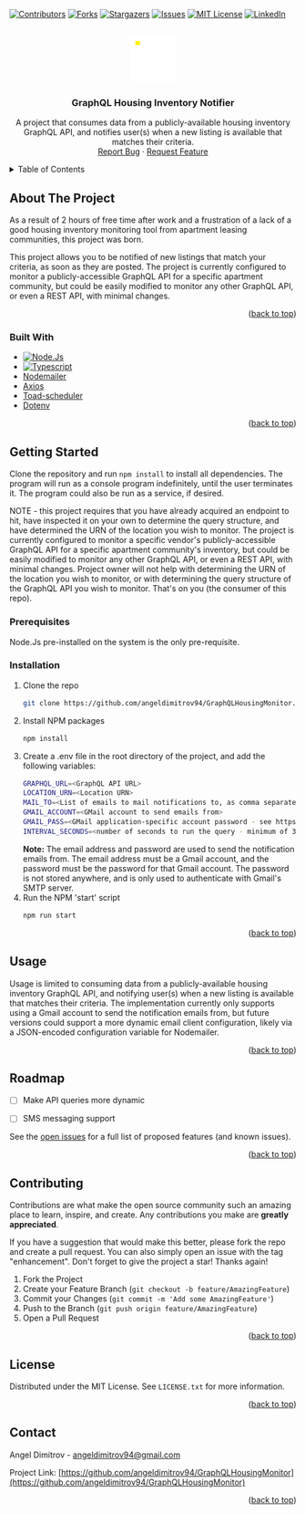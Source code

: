 <!-- Improved compatibility of back to top link: See: https://github.com/othneildrew/Best-README-Template/pull/73 -->
<a name="readme-top"></a>
<!--
*** Thanks for checking out the Best-README-Template. If you have a suggestion
*** that would make this better, please fork the repo and create a pull request
*** or simply open an issue with the tag "enhancement".
*** Don't forget to give the project a star!
*** Thanks again! Now go create something AMAZING! :D
-->



<!-- PROJECT SHIELDS -->
<!--
*** I'm using markdown "reference style" links for readability.
*** Reference links are enclosed in brackets [ ] instead of parentheses ( ).
*** See the bottom of this document for the declaration of the reference variables
*** for contributors-url, forks-url, etc. This is an optional, concise syntax you may use.
*** https://www.markdownguide.org/basic-syntax/#reference-style-links
-->
[![Contributors][contributors-shield]][contributors-url]
[![Forks][forks-shield]][forks-url]
[![Stargazers][stars-shield]][stars-url]
[![Issues][issues-shield]][issues-url]
[![MIT License][license-shield]][license-url]
[![LinkedIn][linkedin-shield]][linkedin-url]



<!-- PROJECT LOGO -->
<br />
<div align="center">
  <a href="https://github.com/angeldimitrov94/GraphQLHousingMonitor">
    <img src="images/apartment.png" alt="Logo" width="80" height="80">
  </a>

<h3 align="center">GraphQL Housing Inventory Notifier</h3>

  <p align="center">
    A project that consumes data from a publicly-available housing inventory GraphQL API, and notifies user(s) when a new listing is available that matches their criteria.
    <br />
    <a href="https://github.com/angeldimitrov94/GraphQLHousingMonitor/issues">Report Bug</a>
    ·
    <a href="https://github.com/angeldimitrov94/GraphQLHousingMonitor/issues">Request Feature</a>
  </p>
</div>



<!-- TABLE OF CONTENTS -->
<details>
  <summary>Table of Contents</summary>
  <ol>
    <li>
      <a href="#about-the-project">About The Project</a>
      <ul>
        <li><a href="#built-with">Built With</a></li>
      </ul>
    </li>
    <li>
      <a href="#getting-started">Getting Started</a>
      <ul>
        <li><a href="#prerequisites">Prerequisites</a></li>
        <li><a href="#installation">Installation</a></li>
      </ul>
    </li>
    <li><a href="#usage">Usage</a></li>
    <li><a href="#roadmap">Roadmap</a></li>
    <li><a href="#contributing">Contributing</a></li>
    <li><a href="#license">License</a></li>
    <li><a href="#contact">Contact</a></li>
  </ol>
</details>



<!-- ABOUT THE PROJECT -->
## About The Project

As a result of 2 hours of free time after work and a frustration of a lack of a good housing inventory monitoring tool from apartment leasing communities, this project was born. 

This project allows you to be notified of new listings that match your criteria, as soon as they are posted. The project is currently configured to monitor a publicly-accessible GraphQL API for a specific apartment community, but could be easily modified to monitor any other GraphQL API, or even a REST API, with minimal changes.

<p align="right">(<a href="#readme-top">back to top</a>)</p>



### Built With

* [![Node.Js][Node.Js]][Node.Js-url]
* [![Typescript][Typescript]][Typescript-url]
* [Nodemailer](Nodemailer-url)
* [Axios](Axios-url)
* [Toad-scheduler](toad-scheduler-url)
* [Dotenv](dotenv-url)

<p align="right">(<a href="#readme-top">back to top</a>)</p>



<!-- GETTING STARTED -->
## Getting Started

Clone the repository and run `npm install` to install all dependencies. The program will run as a console program indefinitely, until the user terminates it. The program could also be run as a service, if desired.

NOTE - this project requires that you have already acquired an endpoint to hit, have inspected it on your own to determine the query structure, and have determined the URN of the location you wish to monitor. The project is currently configured to monitor a specific vendor's publicly-accessible GraphQL API for a specific apartment community's inventory, but could be easily modified to monitor any other GraphQL API, or even a REST API, with minimal changes. Project owner will not help with determining the URN of the location you wish to monitor, or with determining the query structure of the GraphQL API you wish to monitor. That's on you (the consumer of this repo).

### Prerequisites

Node.Js pre-installed on the system is the only pre-requisite.

### Installation

1. Clone the repo
   ```sh
   git clone https://github.com/angeldimitrov94/GraphQLHousingMonitor.git
   ```
2. Install NPM packages
   ```sh
   npm install
   ```
3. Create a .env file in the root directory of the project, and add the following variables:
   ```sh
   GRAPHQL_URL=<GraphQL API URL>
   LOCATION_URN=<Location URN>
   MAIL_TO=<List of emails to mail notifications to, as comma separated list>
   GMAIL_ACCOUNT=<GMail account to send emails from>
   GMAIL_PASS=<GMail application-specific account password - see https://support.google.com/accounts/answer/185833?hl=en>
   INTERVAL_SECONDS=<number of seconds to run the query - minimum of 30 seconds to prevent spamming endpoint>
   ```
   **Note:** The email address and password are used to send the notification emails from. The email address must be a Gmail account, and the password must be the password for that Gmail account. The password is not stored anywhere, and is only used to authenticate with Gmail's SMTP server.
3. Run the NPM 'start' script
   ```sh
   npm run start
   ```

<p align="right">(<a href="#readme-top">back to top</a>)</p>



<!-- USAGE EXAMPLES -->
## Usage

Usage is limited to consuming data from a publicly-available housing inventory GraphQL API, and notifying user(s) when a new listing is available that matches their criteria. The implementation currently only supports using a Gmail account to send the notification emails from, but future versions could support a more dynamic email client configuration, likely via a JSON-encoded configuration variable for Nodemailer.

<p align="right">(<a href="#readme-top">back to top</a>)</p>



<!-- ROADMAP -->
## Roadmap

- [ ] Make API queries more dynamic
- [ ] SMS messaging support


See the [open issues](https://github.com/angeldimitrov94/GraphQLHousingMonitor/issues) for a full list of proposed features (and known issues).

<p align="right">(<a href="#readme-top">back to top</a>)</p>



<!-- CONTRIBUTING -->
## Contributing

Contributions are what make the open source community such an amazing place to learn, inspire, and create. Any contributions you make are **greatly appreciated**.

If you have a suggestion that would make this better, please fork the repo and create a pull request. You can also simply open an issue with the tag "enhancement".
Don't forget to give the project a star! Thanks again!

1. Fork the Project
2. Create your Feature Branch (`git checkout -b feature/AmazingFeature`)
3. Commit your Changes (`git commit -m 'Add some AmazingFeature'`)
4. Push to the Branch (`git push origin feature/AmazingFeature`)
5. Open a Pull Request

<p align="right">(<a href="#readme-top">back to top</a>)</p>



<!-- LICENSE -->
## License

Distributed under the MIT License. See `LICENSE.txt` for more information.

<p align="right">(<a href="#readme-top">back to top</a>)</p>



<!-- CONTACT -->
## Contact

Angel Dimitrov - angeldimitrov94@gmail.com

Project Link: [https://github.com/angeldimitrov94/GraphQLHousingMonitor](https://github.com/angeldimitrov94/GraphQLHousingMonitor)

<p align="right">(<a href="#readme-top">back to top</a>)</p>



<!-- MARKDOWN LINKS & IMAGES -->
<!-- https://www.markdownguide.org/basic-syntax/#reference-style-links -->
[contributors-shield]: https://img.shields.io/github/contributors/angeldimitrov94/GraphQLHousingMonitor.svg?style=for-the-badge
[contributors-url]: https://github.com/angeldimitrov94/GraphQLHousingMonitor/graphs/contributors
[forks-shield]: https://img.shields.io/github/forks/angeldimitrov94/GraphQLHousingMonitor.svg?style=for-the-badge
[forks-url]: https://github.com/angeldimitrov94/GraphQLHousingMonitor/network/members
[stars-shield]: https://img.shields.io/github/stars/angeldimitrov94/GraphQLHousingMonitor.svg?style=for-the-badge
[stars-url]: https://github.com/angeldimitrov94/GraphQLHousingMonitor/stargazers
[issues-shield]: https://img.shields.io/github/issues/angeldimitrov94/GraphQLHousingMonitor.svg?style=for-the-badge
[issues-url]: https://github.com/angeldimitrov94/GraphQLHousingMonitor/issues
[license-shield]: https://img.shields.io/github/license/angeldimitrov94/GraphQLHousingMonitor.svg?style=for-the-badge
[license-url]: https://github.com/angeldimitrov94/GraphQLHousingMonitor/blob/master/LICENSE.txt
[linkedin-shield]: https://img.shields.io/badge/-LinkedIn-black.svg?style=for-the-badge&logo=linkedin&colorB=555
[linkedin-url]: https://linkedin.com/in/linkedin.com/in/angel-dimitrov
[product-screenshot]: images/screenshot.png
[Next.js]: https://img.shields.io/badge/next.js-000000?style=for-the-badge&logo=nextdotjs&logoColor=white
[Next-url]: https://nextjs.org/
[React.js]: https://img.shields.io/badge/React-20232A?style=for-the-badge&logo=react&logoColor=61DAFB
[React-url]: https://reactjs.org/
[Vue.js]: https://img.shields.io/badge/Vue.js-35495E?style=for-the-badge&logo=vuedotjs&logoColor=4FC08D
[Vue-url]: https://vuejs.org/
[Angular.io]: https://img.shields.io/badge/Angular-DD0031?style=for-the-badge&logo=angular&logoColor=white
[Angular-url]: https://angular.io/
[Svelte.dev]: https://img.shields.io/badge/Svelte-4A4A55?style=for-the-badge&logo=svelte&logoColor=FF3E00
[Svelte-url]: https://svelte.dev/
[Laravel.com]: https://img.shields.io/badge/Laravel-FF2D20?style=for-the-badge&logo=laravel&logoColor=white
[Laravel-url]: https://laravel.com
[Bootstrap.com]: https://img.shields.io/badge/Bootstrap-563D7C?style=for-the-badge&logo=bootstrap&logoColor=white
[Node.Js]: https://img.shields.io/badge/Node.js-43853D?style=for-the-badge&logo=node.js&logoColor=white
[Node.Js-url]: https://nodejs.dev/en/
[Bootstrap-url]: https://getbootstrap.com
[JQuery.com]: https://img.shields.io/badge/jQuery-0769AD?style=for-the-badge&logo=jquery&logoColor=white
[JQuery-url]: https://jquery.com 
[Typescript]: https://img.shields.io/badge/TypeScript-007ACC?style=for-the-badge&logo=typescript&logoColor=white
[Typescript-url]: https://www.typescriptlang.org/